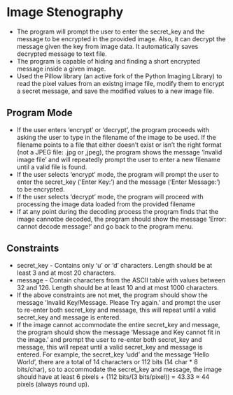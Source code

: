 # Image Stenography

* The program will prompt the user to enter the secret_key and the message to be encrypted in the provided image. Also, it can decrypt the message given the key from image data. It automatically saves decrypted message to text file.
* The program is capable of hiding and finding a short encrypted message inside a given image.
* Used the Pillow library (an active fork of the Python Imaging Library) to read the pixel values from an existng image file, modify them to encrypt a secret message, and save the modified values to a new image file.

## Program Mode
* If the user enters ‘encrypt’ or ‘decrypt’, the program proceeds with asking the user to type in the filename of the image to be used. If the filename points to a file that either doesn’t exist or isn’t the right format (not a JPEG file: .jpg or ,jpeg), the program shows the message ‘Invalid image file’ and will repeatedly prompt the user to enter a new filename until a valid file is found.
* If the user selects ‘encrypt’ mode, the program will prompt the user to enter the secret_key (‘Enter Key:’) and the message (‘Enter Message:’) to be encrypted.
* If the user selects ‘decrypt’ mode, the program will proceed with processing the image data loaded from the provided filename
* If at any point during the decoding process the program finds that the image cannotbe decoded, the program should show the message ‘Error: cannot decode message!’ and go back to the program menu.

## Constraints
*	secret_key - Contains only ‘u’ or ‘d’ characters. Length should be at least 3 and at most 20 characters.
*	message - Contain characters from the ASCII table with values between 32 and 126. Length should be at least 10 and at most 1000 characters.
* If the above constraints are not met, the program should show the message ‘Invalid Key/Message. Please Try
again.’ and prompt the user to re-enter both secret_key and message, this will repeat until a valid secret_key and
message is entered.
* If the image cannot accommodate the entire secret_key and message, the program should show the message ‘Message and Key cannot fit in the image.’ and prompt the user to re-enter both secret_key and message, this will repeat until a valid secret_key and message is entered. For example, the secret_key ‘udd’ and the message ‘Hello World’, there are a total of 14 characters or 112 bits (14 char * 8 bits/char), so to accommodate the secret_key and message, the image should have at least 6 pixels + (112 bits/(3 bits/pixel)) = 43.33 ≈ 44 pixels (always round up).
